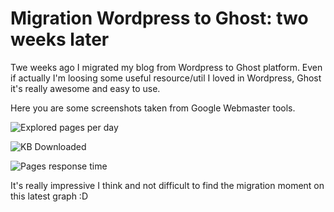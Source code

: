 # Migration Wordpress to Ghost: two weeks later

Twe weeks ago I migrated my blog from Wordpress to Ghost platform. Even if actually I'm loosing some useful resource/util I loved in Wordpress, Ghost it's really awesome and easy to use.

Here you are some screenshots taken from Google Webmaster tools.

![Explored pages per day](https://res.cloudinary.com/blog-mornati-net/image/upload/v1413061309/lovod5mxdhqtkyvgri47.png)

![KB Downloaded](https://res.cloudinary.com/blog-mornati-net/image/upload/v1413061309/gu1njp3kqzhagvyqdcao.png)

![Pages response time](https://res.cloudinary.com/blog-mornati-net/image/upload/v1413061309/tex7fjgv2cajxqmuwuhm.png)

It's really impressive I think and not difficult to find the migration moment on this latest graph :D
